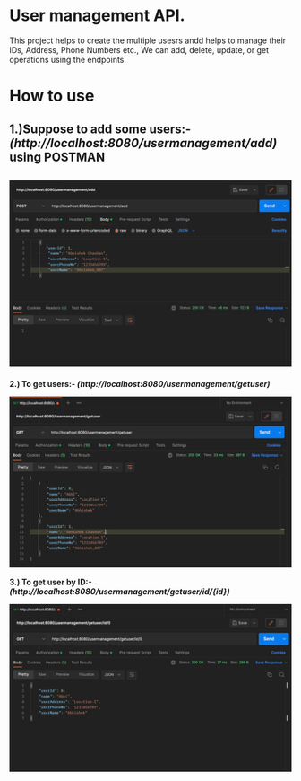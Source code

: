 
# User management API.

This project helps to create the multiple usesrs andd helps to manage their IDs, Address, Phone Numbers etc., We can add, delete, update, or get operations using the endpoints.

# How to use

**1.)Suppose to add some users:- _(http://localhost:8080/usermanagement/add)_**
using POSTMAN
---
![Adding user](./POST%20mapping.png)
---
**2.) To get users:- _(http://localhost:8080/usermanagement/getuser)_**

![Getting user](Get%20user%20.png)

**3.) To get user by ID:-_(http://localhost:8080/usermanagement/getuser/id/{id})_**

![Get by ID](./Get%20user%20by%20id.png)
